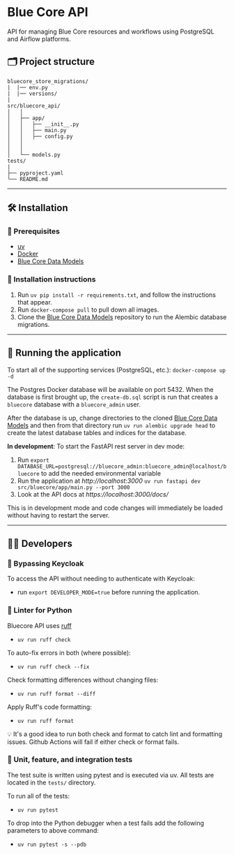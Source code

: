 # Blue Core API

API for managing Blue Core resources and workflows using PostgreSQL and Airflow platforms.


## 🗂️ Project structure
```
bluecore_store_migrations/
|  |── env.py
|  |── versions/
|
src/bluecore_api/
│   │
│   ├── app/
│   │   ├── __init__.py
│   │   ├── main.py
│   │   ├── config.py
│   │   
│   │  
│   └── models.py
tests/
|
├── pyproject.yaml
└── README.md
```

---

## 🛠️ Installation

### 🧰 Prerequisites
- [uv](https://github.com/astral-sh/uv)
- [Docker](https://www.docker.com/)
- [Blue Core Data Models][BLUECORE_MODELS]
 
### 🔧 Installation instructions
1.  Run `uv pip install -r requirements.txt`, and follow the instructions that appear.
2.  Run `docker-compose pull` to pull down all images.
3.  Clone the [Blue Core Data Models][BLUECORE_MODELS] repository to run the Alembic
    database migrations.

---

## 🚀 Running the application
To start all of the supporting services (PostgreSQL, etc.):
`docker-compose up -d`

The Postgres Docker database will be available on port 5432. When the database is first brought up, 
the `create-db.sql` script is run that creates a `bluecore` database with a 
`bluecore_admin` user. 

After the database is up, change directories to the cloned [Blue Core Data Models][BLUECORE_MODELS] and then from that directory run `uv run alembic upgrade head`
to create the latest database tables and indices for the database.


**In development**: To start the FastAPI rest server in dev mode:
1. Run `export DATABASE_URL=postgresql://bluecore_admin:bluecore_admin@localhost/bluecore` to add the needed environmental variable 
2. Run the application at *http://localhost:3000*
`uv run fastapi dev src/bluecore/app/main.py --port 3000`
3. Look at the API docs at *https://localhost:3000/docs/*

This is in development mode and code changes will immediately be loaded without having to restart the server.

---

## 👨‍💻 Developers

### 🔐 Bypassing Keycloak 
To access the API without needing to authenticate with Keycloak: 
* run `export DEVELOPER_MODE=true` before running the application.

### 🧹 Linter for Python 
Bluecore API uses [ruff](https://docs.astral.sh/ruff/)
- `uv run ruff check`

To auto-fix errors in both (where possible):
- `uv run ruff check --fix`

Check formatting differences without changing files:
- `uv run ruff format --diff`

Apply Ruff's code formatting:
- `uv run ruff format`


💡 It's a good idea to run both check and format to catch lint and formatting issues. 
Github Actions will fail if either check or format fails.

### 🧪 Unit, feature, and integration tests
The test suite is written using pytest and is executed via uv.
All tests are located in the `tests/` directory.

To run all of the tests:
- `uv run pytest`

To drop into the Python debugger when a test fails add the following parameters to above command:
- `uv run pytest -s --pdb` 


[BLUECORE_MODELS]: https://github.com/blue-core-lod/bluecore-models
